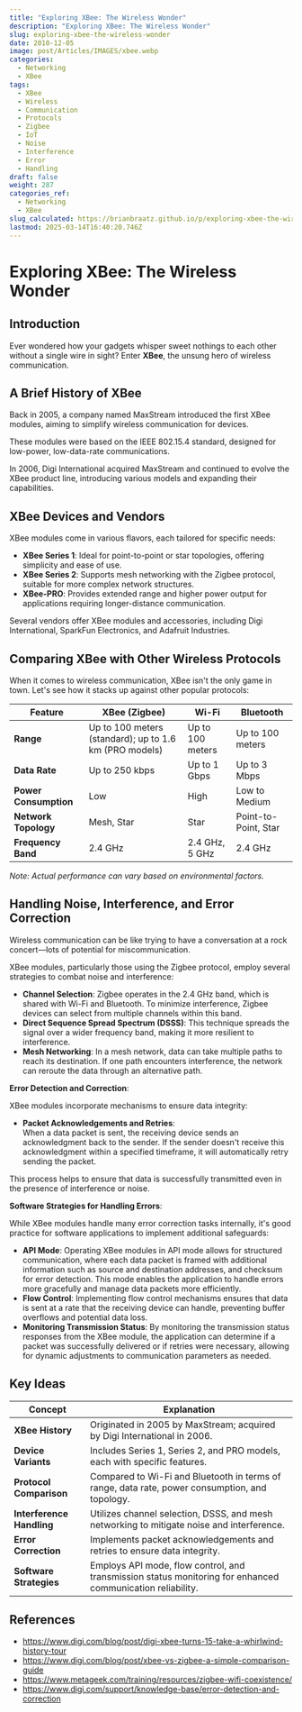 ```yaml
---
title: "Exploring XBee: The Wireless Wonder"
description: "Exploring XBee: The Wireless Wonder"
slug: exploring-xbee-the-wireless-wonder
date: 2010-12-05
image: post/Articles/IMAGES/xbee.webp
categories:
  - Networking
  - XBee
tags:
  - XBee
  - Wireless
  - Communication
  - Protocols
  - Zigbee
  - IoT
  - Noise
  - Interference
  - Error
  - Handling
draft: false
weight: 287
categories_ref:
  - Networking
  - XBee
slug_calculated: https://brianbraatz.github.io/p/exploring-xbee-the-wireless-wonder
lastmod: 2025-03-14T16:40:20.746Z
---
```

# Exploring XBee: The Wireless Wonder

## Introduction

Ever wondered how your gadgets whisper sweet nothings to each other without a single wire in sight? Enter **XBee**, the unsung hero of wireless communication.

## A Brief History of XBee

Back in 2005, a company named MaxStream introduced the first XBee modules, aiming to simplify wireless communication for devices.

These modules were based on the IEEE 802.15.4 standard, designed for low-power, low-data-rate communications.

In 2006, Digi International acquired MaxStream and continued to evolve the XBee product line, introducing various models and expanding their capabilities.

## XBee Devices and Vendors

XBee modules come in various flavors, each tailored for specific needs:

* **XBee Series 1**: Ideal for point-to-point or star topologies, offering simplicity and ease of use.
* **XBee Series 2**: Supports mesh networking with the Zigbee protocol, suitable for more complex network structures.
* **XBee-PRO**: Provides extended range and higher power output for applications requiring longer-distance communication.

Several vendors offer XBee modules and accessories, including Digi International, SparkFun Electronics, and Adafruit Industries.

## Comparing XBee with Other Wireless Protocols

When it comes to wireless communication, XBee isn't the only game in town. Let's see how it stacks up against other popular protocols:

| Feature               | XBee (Zigbee)                                          | Wi-Fi            | Bluetooth            |
| --------------------- | ------------------------------------------------------ | ---------------- | -------------------- |
| **Range**             | Up to 100 meters (standard); up to 1.6 km (PRO models) | Up to 100 meters | Up to 100 meters     |
| **Data Rate**         | Up to 250 kbps                                         | Up to 1 Gbps     | Up to 3 Mbps         |
| **Power Consumption** | Low                                                    | High             | Low to Medium        |
| **Network Topology**  | Mesh, Star                                             | Star             | Point-to-Point, Star |
| **Frequency Band**    | 2.4 GHz                                                | 2.4 GHz, 5 GHz   | 2.4 GHz              |

*Note: Actual performance can vary based on environmental factors.*

## Handling Noise, Interference, and Error Correction

Wireless communication can be like trying to have a conversation at a rock concert—lots of potential for miscommunication.

XBee modules, particularly those using the Zigbee protocol, employ several strategies to combat noise and interference:

* **Channel Selection**: Zigbee operates in the 2.4 GHz band, which is shared with Wi-Fi and Bluetooth. To minimize interference, Zigbee devices can select from multiple channels within this band.
* **Direct Sequence Spread Spectrum (DSSS)**: This technique spreads the signal over a wider frequency band, making it more resilient to interference.
* **Mesh Networking**: In a mesh network, data can take multiple paths to reach its destination. If one path encounters interference, the network can reroute the data through an alternative path.

**Error Detection and Correction**:

XBee modules incorporate mechanisms to ensure data integrity:

* **Packet Acknowledgements and Retries**:\
  When a data packet is sent, the receiving device sends an acknowledgment back to the sender. If the sender doesn't receive this acknowledgment within a specified timeframe, it will automatically retry sending the packet.

This process helps to ensure that data is successfully transmitted even in the presence of interference or noise.

**Software Strategies for Handling Errors**:

While XBee modules handle many error correction tasks internally, it's good practice for software applications to implement additional safeguards:

* **API Mode**: Operating XBee modules in API mode allows for structured communication, where each data packet is framed with additional information such as source and destination addresses, and checksum for error detection. This mode enables the application to handle errors more gracefully and manage data packets more efficiently.
* **Flow Control**: Implementing flow control mechanisms ensures that data is sent at a rate that the receiving device can handle, preventing buffer overflows and potential data loss.
* **Monitoring Transmission Status**: By monitoring the transmission status responses from the XBee module, the application can determine if a packet was successfully delivered or if retries were necessary, allowing for dynamic adjustments to communication parameters as needed.

<!-- 
## Conclusion

XBee modules have carved out a niche in the wireless communication landscape, offering a balance of range, power efficiency, and flexibility. While they share the crowded 2.4 GHz band with other protocols, their design and features help them maintain reliable communication even in challenging environments. By incorporating robust error detection and correction mechanisms, along with thoughtful software design, XBee ensures that your devices can chat away happily, even when the wireless airwaves get a bit noisy.
-->

## Key Ideas

| Concept                   | Explanation                                                                                                |
| ------------------------- | ---------------------------------------------------------------------------------------------------------- |
| **XBee History**          | Originated in 2005 by MaxStream; acquired by Digi International in 2006.                                   |
| **Device Variants**       | Includes Series 1, Series 2, and PRO models, each with specific features.                                  |
| **Protocol Comparison**   | Compared to Wi-Fi and Bluetooth in terms of range, data rate, power consumption, and topology.             |
| **Interference Handling** | Utilizes channel selection, DSSS, and mesh networking to mitigate noise and interference.                  |
| **Error Correction**      | Implements packet acknowledgements and retries to ensure data integrity.                                   |
| **Software Strategies**   | Employs API mode, flow control, and transmission status monitoring for enhanced communication reliability. |

## References

* https://www.digi.com/blog/post/digi-xbee-turns-15-take-a-whirlwind-history-tour
* https://www.digi.com/blog/post/xbee-vs-zigbee-a-simple-comparison-guide
* https://www.metageek.com/training/resources/zigbee-wifi-coexistence/
* https://www.digi.com/support/knowledge-base/error-detection-and-correction
